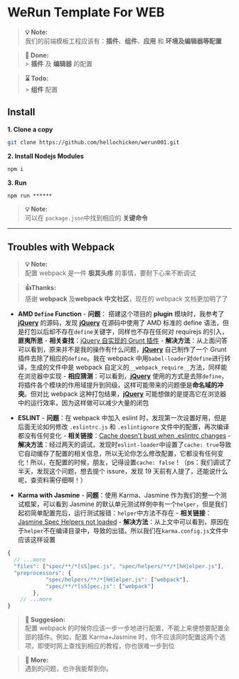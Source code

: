 # WeRun Template For WEB

> **💡 Note:**</br>
> 我们的前端模板工程应该有：**插件**、**组件**、**应用** 和 **环境及编辑器等配置**</br>

> **🔋 Done:**</br> > **插件** 及 **编辑器** 的配置</br>

> **⌛ Todo:**</br> > **组件** 配置</br>

## Install

**1. Clone a copy**

```bash
git clone https://github.com/hellochicken/werun001.git
```

**2. Install Nodejs Modules**

```bash
npm i
```

**3. Run**

```
npm run ******
```

> **💡 Note:**</br>
> 可以在 `package.json`中找到相应的 **关键命令**

---

## Troubles with Webpack

> **💡 Note:**</br>
> 配置 webpack 是一件 **极其头疼** 的事情，要耐下心来不断调试

> **👍Thanks:**</br>
> 感谢 **webpack** 及**webpack 中文社区**，现在的 webpack 文档更加明了了

* **AMD `Define` Function** - **问题**： 搭建这个项目的 **plugin** 模块时，我参考了 **[jQuery](https://github.com/jquery/jquery.git)** 的源码，发现 **[jQuery](https://github.com/jquery/jquery.git)** 在源码中使用了 AMD 标准的 define 语法，但是打包以后却不存在`define`关键字，同样也不存在任何对 requirejs 的引入，**匪夷所思** - **相关查找**：[jQuery 自实现的 Grunt 插件](https://segmentfault.com/q/1010000002711107/a-1020000002711140) - **解决方法**：从上面问答可以看到，原来并不是我的操作有什么问题，**[jQuery](https://github.com/jquery/jquery.git)** 自己制作了一个 Grunt 插件去除了相应的`define`。我在 webpack 中用`babel-loader`对`define`进行转译，生成的文件中是 webpack 自定义的`__webpack_require__`方法，同样能在浏览器中实现 - **相应猜测**：可以看到，**[jQuery](https://github.com/jquery/jquery.git)** 使用的方式是去除`define`，将插件各个模块的作用域提升到同级，这样可能带来的问题便是**命名域的冲突**。但对比 webpack 这种打包结果，**[jQuery](https://github.com/jquery/jquery.git)** 可能想做的是提高它在浏览器中的运行效率，因为这样做可以减少大量的闭包

* **ESLINT** - **问题**：在 webpack 中加入 eslint 时，发现第一次设置好用，但是后面无论如何修改 `.eslintrc.js` 和 `.eslintignore` 文件中的配置，再次编译都没有任何变化 - **相关链接**：[Cache doesn't bust when .eslintrc changes](https://github.com/webpack-contrib/eslint-loader/issues/214) - **解决方法**：经过两天的调试，发现时`eslint-loader`中设置了`cache: true`导致它自动缓存了配置的相关信息，所以无论你怎么修改配置，它都没有任何变化！所以，在配置的时候，朋友，记得设置`cache: false`！（ps：我们调试了半天，发现这个问题，想去提个 issure，发现 19 天前有人提了，还能说什么呢，查资料需仔细啊！）

* **Karma with Jasmine** - **问题**：使用 Karma、Jasmine 作为我们的整一个测试框架，可以看到 Jasmine 的默认单元测试样例中有一个`helper`，但是我们起初简单配置完后，运行测试报错：`helper`中方法不存在 - **相关链接**：[Jasmine Spec Helpers not loaded](https://stackoverflow.com/questions/46245288/jasmine-spec-helpers-not-loaded) - **解决方法**：从上文中可以看到，原因在于`helper`不在编译目录中，导致的出错。所以我们在`karma.config.js`文件中应该这样设置

```javascript
{
  // ...more
  "files": ["spec/**/*[sS]pec.js", "spec/helpers/**/*[hH]elper.js"],
  "preprocessors": {
            "spec/helpers/**/*[hH]elper.js": ["webpack"],
            "spec/**/*[sS]pec.js": ["webpack"]
        },
    // ...more
}
```

> **💪 Suggesion:** </br>
> 配置 webpack 的时候你应该一步一步地进行配置，不能上来便想要配置全部的插件。例如，配置 Karma+Jasmine 时，你不应该同时配置这两个选项，即使时网上查找到相应的教程，你也很难一步到位</br>

> **🔨 More:**</br>
> 遇到的问题，也许我能帮到你。</br>
